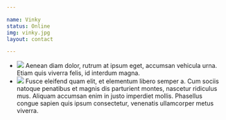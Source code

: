 ```yaml
---

name: Vinky
status: Online
img: vinky.jpg
layout: contact

---
```


<div class="chat-list">
	<ul>
		<li class="chat-item user-2">
			<span class="user--chat-img sm"><img src="{{ 'vinky.jpg' | prepend: site.assets.img | prepend: site.baseurl | prepend: site.url }}" class="img-responsive img-circle"></span>
			<span class="chat-body">
				Aenean diam dolor, rutrum at ipsum eget, accumsan vehicula urna. Etiam quis viverra felis, id interdum magna.
			</span>
		</li>
		<li class="chat-item user-1">
			<span class="user--chat-img sm"><img src="{{ 'ben.jpg' | prepend: site.assets.img | prepend: site.baseurl | prepend: site.url }}" class="img-responsive img-circle"></span>
			<span class="chat-body">
				Fusce eleifend quam elit, et elementum libero semper a. Cum sociis natoque penatibus et magnis dis parturient montes, nascetur ridiculus mus. Aliquam accumsan enim in justo imperdiet mollis. Phasellus congue sapien quis ipsum consectetur, venenatis ullamcorper metus viverra.
			</span>
		</li>
	</ul>
</div>


